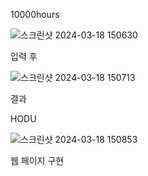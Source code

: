 10000hours

  ![스크린샷 2024-03-18 150630](https://github.com/2ung2rl/FE-Project/assets/155498417/0ce2bb2e-7dcb-4361-a0df-81f4d390c560)
  
  입력 후
  
  ![스크린샷 2024-03-18 150713](https://github.com/2ung2rl/FE-Project/assets/155498417/0d3f441e-f893-4f13-ae48-77a09c8aea98)

  결과


HODU

  ![스크린샷 2024-03-18 150853](https://github.com/2ung2rl/FE-Project/assets/155498417/1f2f6322-72f0-4053-8009-4163e927748e)

  웹 페이지 구현

